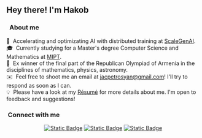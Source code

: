 <h2>Hey there! I'm Hakob</h2>

<!-- ## 👋 &nbsp;Hey there! I'm Aditya -->

### &nbsp; About me

💼 &nbsp;Accelerating and optimizating AI with distributed training at [ScaleGenAI](https://www.scalegen.ai/).\
🎓 &nbsp;Currently studying for a Master's degree Computer Science and Mathematics at [MIPT](https://mipt.ru/en/education).\
🏅 &nbsp;Ex winner of the final part of the Republican Olympiad of Armenia in the disciplines of mathematics, physics, astronomy.\
✉️ &nbsp;Feel free to shoot me an email at jacpetrosyan@gmail.com! I'll try to respond as soon as I can.\
💡 &nbsp;Please have a look at my [Résumé](https://github.com/hakob-petro/hakob-petro/blob/master/HP_Resume.pdf) for more details about me. I'm open to feedback and suggestions!

### &nbsp;Connect with me

<p align="center">
<a href="https://www.linkedin.com/in/jacpetro/"><img alt="Static Badge" src="https://img.shields.io/badge/Hakob_Petrosyan-0077B5?style=flat&logo=Linkedin&logoColor=white&link=https%3A%2F%2Fwww.linkedin.com%2Fin%2Fjacpetro%2F"></a>
<a href="jacpetrosyan@gmail.com"><img alt="Static Badge" src="https://img.shields.io/badge/jacpetrosyam%40gmail.com-D14836?style=flat&logo=GMail&logoColor=white"></a>
<a href="https://t.me/jacpetro"><img alt="Static Badge" src="https://img.shields.io/badge/jacpetro-2AABEE?style=flat&logo=Telegram&logoColor=white">
</a>
</p>
